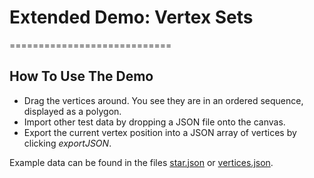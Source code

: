 
# Extended Demo: Vertex Sets
============================

How To Use The Demo
-------------------

- Drag the vertices around. You see they are in an ordered sequence, displayed as a polygon.
- Import other test data by dropping a JSON file onto the canvas.
- Export the current vertex position into a JSON array of vertices by clicking *exportJSON*.

Example data can be found in the files [star.json] or [vertices.json].


[star.json]: star.json
[vertices.json]: vertices.json
